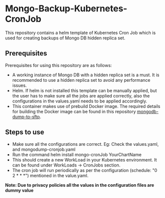 # Mongo-Backup-Kubernetes-CronJob
This repository contains a helm template of Kubernetes Cron Job which is used for creating backups of Mongo DB hidden replica set.

## Prerequisites
Prerequisites for using this repository are as follows:
* A working instance of Mongo DB with a hidden replica set is a must. It is recommended to use a hidden replica set to avoid any performance issues.
* Helm. If helm is not installed this template can be manually applied, but the user has to make sure all the jobs are applied correctly, also the configurations in the values.yaml needs to be applied accordingly.
* This container makes use of prebuild Docker image. The required details for building the Docker image can be found in this repository [mongodb-dump-to-sftp](https://github.com/lalitchilka/mongodb-dump-to-sftp). 

## Steps to use
* Make sure all the configurations are correct. Eg: Check the values.yaml, and mongodump-cronjob.yaml
* Run the command helm install mongo-cronJob YourChartName
* This should create a new WorkLoad in your Kubernetes environment. It can be found under WorkLoads -> CronJobs section.
* The cron job will run periodically as per the configuration (schedule: "0 2 * * *") mentioned in the value.yaml.


**Note: Due to privacy policies all the values in the configuration files are dummy value**
